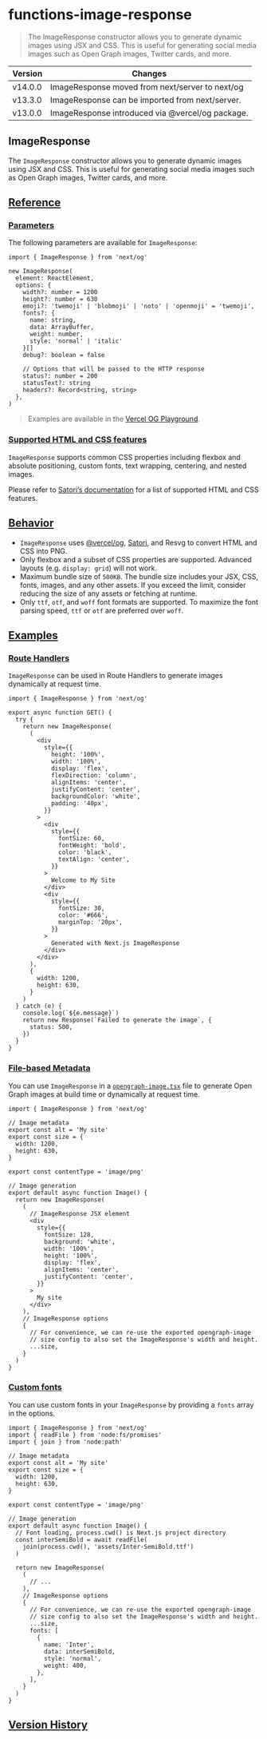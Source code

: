 # functions-image-response

> The ImageResponse constructor allows you to generate dynamic images using JSX and CSS. This is useful for generating social media images such as Open Graph images, Twitter cards, and more.

| Version | Changes                                          |
| ------- | ------------------------------------------------ |
| v14.0.0 | ImageResponse moved from next/server to next/og  |
| v13.3.0 | ImageResponse can be imported from next/server.  |
| v13.0.0 | ImageResponse introduced via @vercel/og package. |

## ImageResponse

The `ImageResponse` constructor allows you to generate dynamic images using JSX and CSS. This is useful for generating social media images such as Open Graph images, Twitter cards, and more.

## [Reference](#reference)

### [Parameters](#parameters)

The following parameters are available for `ImageResponse`:

    import { ImageResponse } from 'next/og'
     
    new ImageResponse(
      element: ReactElement,
      options: {
        width?: number = 1200
        height?: number = 630
        emoji?: 'twemoji' | 'blobmoji' | 'noto' | 'openmoji' = 'twemoji',
        fonts?: {
          name: string,
          data: ArrayBuffer,
          weight: number,
          style: 'normal' | 'italic'
        }[]
        debug?: boolean = false
     
        // Options that will be passed to the HTTP response
        status?: number = 200
        statusText?: string
        headers?: Record<string, string>
      },
    )

> Examples are available in the [Vercel OG Playground](https://og-playground.vercel.app/).

### [Supported HTML and CSS features](#supported-html-and-css-features)

`ImageResponse` supports common CSS properties including flexbox and absolute positioning, custom fonts, text wrapping, centering, and nested images.

Please refer to [Satori’s documentation](https://github.com/vercel/satori#css) for a list of supported HTML and CSS features.

## [Behavior](#behavior)

*   `ImageResponse` uses [@vercel/og](https://vercel.com/docs/concepts/functions/edge-functions/og-image-generation), [Satori](https://github.com/vercel/satori), and Resvg to convert HTML and CSS into PNG.
*   Only flexbox and a subset of CSS properties are supported. Advanced layouts (e.g. `display: grid`) will not work.
*   Maximum bundle size of `500KB`. The bundle size includes your JSX, CSS, fonts, images, and any other assets. If you exceed the limit, consider reducing the size of any assets or fetching at runtime.
*   Only `ttf`, `otf`, and `woff` font formats are supported. To maximize the font parsing speed, `ttf` or `otf` are preferred over `woff`.

## [Examples](#examples)

### [Route Handlers](#route-handlers)

`ImageResponse` can be used in Route Handlers to generate images dynamically at request time.

    import { ImageResponse } from 'next/og'
     
    export async function GET() {
      try {
        return new ImageResponse(
          (
            <div
              style={{
                height: '100%',
                width: '100%',
                display: 'flex',
                flexDirection: 'column',
                alignItems: 'center',
                justifyContent: 'center',
                backgroundColor: 'white',
                padding: '40px',
              }}
            >
              <div
                style={{
                  fontSize: 60,
                  fontWeight: 'bold',
                  color: 'black',
                  textAlign: 'center',
                }}
              >
                Welcome to My Site
              </div>
              <div
                style={{
                  fontSize: 30,
                  color: '#666',
                  marginTop: '20px',
                }}
              >
                Generated with Next.js ImageResponse
              </div>
            </div>
          ),
          {
            width: 1200,
            height: 630,
          }
        )
      } catch (e) {
        console.log(`${e.message}`)
        return new Response(`Failed to generate the image`, {
          status: 500,
        })
      }
    }

### [File-based Metadata](#file-based-metadata)

You can use `ImageResponse` in a [`opengraph-image.tsx`](/docs/app/api-reference/file-conventions/metadata/opengraph-image) file to generate Open Graph images at build time or dynamically at request time.

    import { ImageResponse } from 'next/og'
     
    // Image metadata
    export const alt = 'My site'
    export const size = {
      width: 1200,
      height: 630,
    }
     
    export const contentType = 'image/png'
     
    // Image generation
    export default async function Image() {
      return new ImageResponse(
        (
          // ImageResponse JSX element
          <div
            style={{
              fontSize: 128,
              background: 'white',
              width: '100%',
              height: '100%',
              display: 'flex',
              alignItems: 'center',
              justifyContent: 'center',
            }}
          >
            My site
          </div>
        ),
        // ImageResponse options
        {
          // For convenience, we can re-use the exported opengraph-image
          // size config to also set the ImageResponse's width and height.
          ...size,
        }
      )
    }

### [Custom fonts](#custom-fonts)

You can use custom fonts in your `ImageResponse` by providing a `fonts` array in the options.

    import { ImageResponse } from 'next/og'
    import { readFile } from 'node:fs/promises'
    import { join } from 'node:path'
     
    // Image metadata
    export const alt = 'My site'
    export const size = {
      width: 1200,
      height: 630,
    }
     
    export const contentType = 'image/png'
     
    // Image generation
    export default async function Image() {
      // Font loading, process.cwd() is Next.js project directory
      const interSemiBold = await readFile(
        join(process.cwd(), 'assets/Inter-SemiBold.ttf')
      )
     
      return new ImageResponse(
        (
          // ...
        ),
        // ImageResponse options
        {
          // For convenience, we can re-use the exported opengraph-image
          // size config to also set the ImageResponse's width and height.
          ...size,
          fonts: [
            {
              name: 'Inter',
              data: interSemiBold,
              style: 'normal',
              weight: 400,
            },
          ],
        }
      )
    }

## [Version History](#version-history)
